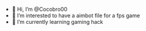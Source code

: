 - 👋 Hi, I’m @Cocobro00
- 👀 I’m interested to have a aimbot file for a fps game
- 🌱 I’m currently learning gaming hack




